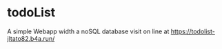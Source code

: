 # todoList
A simple Webapp width a noSQL database
visit on line at https://todolist-jltato82.b4a.run/
